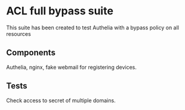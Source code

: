 # ACL full bypass suite

This suite has been created to test Authelia with a bypass policy on all resources

## Components

Authelia, nginx, fake webmail for registering devices.

## Tests

Check access to secret of multiple domains.